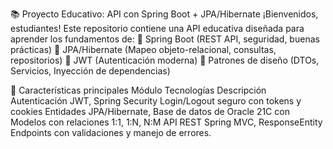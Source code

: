 📚 Proyecto Educativo: API con Spring Boot + JPA/Hibernate
¡Bienvenidos, estudiantes! Este repositorio contiene una API educativa diseñada para aprender los fundamentos de:
🔹 Spring Boot (REST API, seguridad, buenas prácticas)
🔹 JPA/Hibernate (Mapeo objeto-relacional, consultas, repositorios)
🔹 JWT (Autenticación moderna)
🔹 Patrones de diseño (DTOs, Servicios, Inyección de dependencias)

🚀 Características principales
Módulo	Tecnologías	Descripción
Autenticación	JWT, Spring Security	Login/Logout seguro con tokens y cookies
Entidades	JPA/Hibernate, Base de datos de Oracle 21C con	Modelos con relaciones 1:1, 1:N, N:M
API REST	Spring MVC, ResponseEntity	Endpoints con validaciones y manejo de errores.
